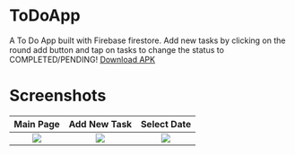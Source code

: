 # ToDoApp
A To Do App built with Firebase firestore. Add new tasks by clicking 
on the round add button and tap on tasks to change the status to COMPLETED/PENDING! [Download APK](https://raw.github.com/Sushobh/ToDoApp/master/TO_DO_APP.apk) 


# Screenshots




Main Page       |  Add New Task       |  Select Date
:-------------------------:|:-------------------------:|:-------------------------:
![](https://raw.github.com/Sushobh/ToDoApp/master/Screenshots/Screenshot_2019-06-08-23-25-13-785_org.sushobh.exampleapp.png)  |  ![](https://raw.github.com/Sushobh/ToDoApp/master/Screenshots/Screenshot_2019-06-08-23-26-12-117_org.sushobh.exampleapp.png)  |  ![](https://raw.github.com/Sushobh/ToDoApp/master/Screenshots/Screenshot_2019-06-08-23-26-22-421_org.sushobh.exampleapp.png)
